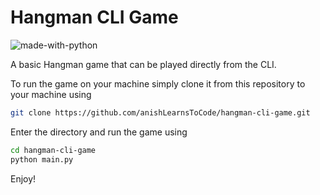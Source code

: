 # Hangman CLI Game

![made-with-python](https://img.shields.io/badge/Made%20with-python-1f425f.svg)

A basic Hangman game that can be played directly from the CLI.

To run the game on your machine simply clone it from this repository to your machine
using

````bash
git clone https://github.com/anishLearnsToCode/hangman-cli-game.git 
````   

Enter the directory and run the game using

````bash
cd hangman-cli-game
python main.py
````

Enjoy!

